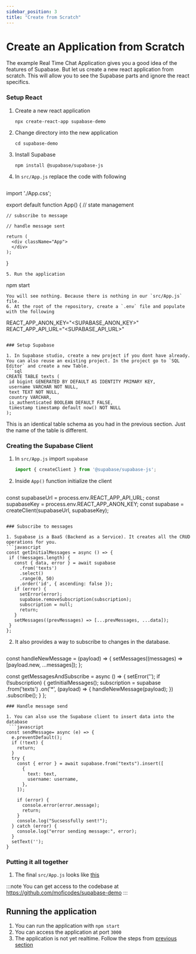 ```yaml
---
sidebar_position: 3
title: "Create from Scratch"
---
```


# Create an Application from Scratch

The example Real Time Chat Application gives you a good idea of the features of Supabase. But let us create a new react application from scratch. This will allow you to see the Supabase parts and ignore the react specifics.

### Setup React

1. Create a new react application
   ```
   npx create-react-app supabase-demo
   ```
2. Change directory into the new application
   ```
   cd supabase-demo
   ```
3. Install Supabase
   ```
   npm install @supabase/supabase-js
   ```
4. In `src/App.js` replace the code with following
   ```javascript
  import './App.css';

  export default function App() {
    // state management

    // subscribe to message

    // handle message sent

    return (
      <div className="App">
      </div>
    );
  }
   ```
5. Run the application
   ```
   npm start
   ```
   You will see nothing. Because there is nothing in our `src/App.js` file.
6. At the root of the repository, create a `.env` file and populate with the following
   ```
  REACT_APP_ANON_KEY="<SUPABASE_ANON_KEY>"
  REACT_APP_API_URL="<SUPABASE_API_URL>"
   ```

### Setup Supabase

1. In Supabase studio, create a new project if you dont have already. You can also reuse an existing project. In the project go to `SQL Editor` and create a new Table.
   ```sql
  CREATE TABLE texts (
    id bigint GENERATED BY DEFAULT AS IDENTITY PRIMARY KEY,
    username VARCHAR NOT NULL,
    text TEXT NOT NULL,
    country VARCHAR,
    is_authenticated BOOLEAN DEFAULT FALSE,
    timestamp timestamp default now() NOT NULL
  );
  ```
  This is an identical table schema as you had in the previous section. Just the name of the table is different.

### Creating the Supabase Client

1. In `src/App.js` import `supabase`
   ```javascript
   import { createClient } from '@supabase/supabase-js';
   ```
2. Inside `App()` function initialize the client
   ```javascript
  const supabaseUrl = process.env.REACT_APP_API_URL;
  const supabaseKey = process.env.REACT_APP_ANON_KEY;
  const supabase = createClient(supabaseUrl, supabaseKey);
   ```

### Subscribe to messages

1. Supabase is a BaaS (Backend as a Service). It creates all the CRUD operations for you. 
   ```javascript
  const getInitialMessages = async () => {
    if (!messages.length) {
      const { data, error } = await supabase
        .from('texts')
        .select()
        .range(0, 50)
        .order('id', { ascending: false });
      if (error) {
        setError(error);
        supabase.removeSubscription(subscription);
        subscription = null;
        return;
      }
      setMessages((prevMessages) => [...prevMessages, ...data]);
    }
  };
   ```
2. It also provides a way to subscribe to changes in the database.
   ```javascript
  const handleNewMessage = (payload) => {
    setMessages((messages) => [payload.new, ...messages]);
  };

  const getMessagesAndSubscribe = async () => {
    setError('');
    if (!subscription) {
      getInitialMessages();
      subscription = supabase
        .from('texts')
        .on('*', (payload) => {
          handleNewMessage(payload);
        })
        .subscribe();
    }
  };
  ```
### Handle message send

1. You can also use the Supabase client to insert data into the database
   ```javascript
  const sendMessage= async (e) => {
    e.preventDefault();
    if (!text) {
      return;
    }
    try {
      const { error } = await supabase.from("texts").insert([
        {
          text: text,
          username: username,
        },
      ]);

      if (error) {
        console.error(error.message);
        return;
      }
      console.log("Sucsessfully sent!");
    } catch (error) {
      console.log("error sending message:", error);
    }
    setText('');
  }
   ```

### Putting it all together

1. The final `src/App.js` looks like [this](https://raw.githubusercontent.com/moficodes/supabase-demo/main/src/App.js)

:::note
You can get access to the codebase at https://github.com/moficodes/supabase-demo
:::
## Running the application

1. You can run the application with `npm start`
2. You can access the application at port `3000`
3. The application is not yet realtime. Follow the steps from [previous section](run-an-existing-example#making-it-realtime)